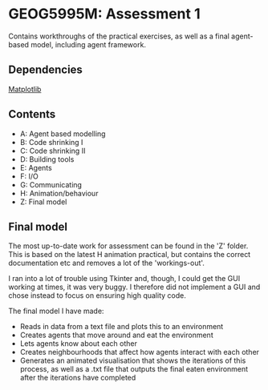 # GEOG5995M: Assessment 1

Contains workthroughs of the practical exercises, as well as a final agent-based model, including agent framework.

## Dependencies

[Matplotlib](https://matplotlib.org)

## Contents
- A: Agent based modelling
- B: Code shrinking I
- C: Code shrinking II
- D: Building tools
- E: Agents
- F: I/O
- G: Communicating
- H: Animation/behaviour
- Z: Final model

## Final model

The most up-to-date work for assessment can be found in the 'Z' folder. This is based on the latest H animation practical, but contains the correct documentation etc and removes a lot of the 'workings-out'. 

I ran into a lot of trouble using Tkinter and, though, I could get the GUI working at times, it was very buggy. I therefore did not implement a GUI and chose instead to focus on ensuring high quality code.

The final model I have made:
- Reads in data from a text file and plots this to an environment
- Creates agents that move around and eat the environment
- Lets agents know about each other
- Creates neighbourhoods that affect how agents interact with each other
- Generates an animated visualisation that shows the iterations of this process, as well as a .txt file that outputs the final eaten environment after the iterations have completed
